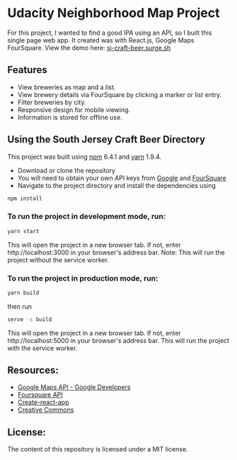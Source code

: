 # Udacity Neighborhood Map Project

For this project, I wanted to find a good IPA using an API, so I built this single page web app. It created was with React.js, Google Maps FourSquare. View the demo here:
[sj-craft-beer.surge.sh](#http://sj-craft-beer.surge.sh/)

## Features

- View breweries as map and a list.
- View brewery details via FourSquare by clicking a marker or list entry.
- Filter breweries by city.
- Responsive design for mobile viewing.
- Information is stored for offline use.


## Using the South Jersey Craft Beer Directory

This project was built using [npm](https://nodejs.org/en/)  6.4.1 and [yarn](https://yarnpkg.com/en/) 1.9.4.
- Download or clone the repository
- You will need to obtain your own API keys from [Google](https://developers.google.com/maps/documentation/javascript/get-api-key) and [FourSquare](https://developer.foursquare.com/docs/api)
- Navigate to the project directory and install the dependencies using
```bash
npm install
```
### To run the project in development mode, run:
```bash
yarn start
```
This will open the project in a new browser tab. If not, enter http://localhost:3000 in your browser's address bar.
Note: This will run the project without the service worker.

### To run the project in production mode, run:
```bash
yarn build
```
then run
```bash
serve -s build
```
This will open the project in a new browser tab. If not, enter http://localhost:5000 in your browser's address bar.
This will run the project with the service worker.

## Resources:
- [Google Maps API - Google Developers](https://developers.google.com/maps/documentation/)
- [Foursquare API](https://developer.foursquare.com/)
- [Create-react-app](https://github.com/facebook/create-react-app)
- [Creative Commons](https://search.creativecommons.org/)

## License:
The content of this repository is licensed under a MIT license.